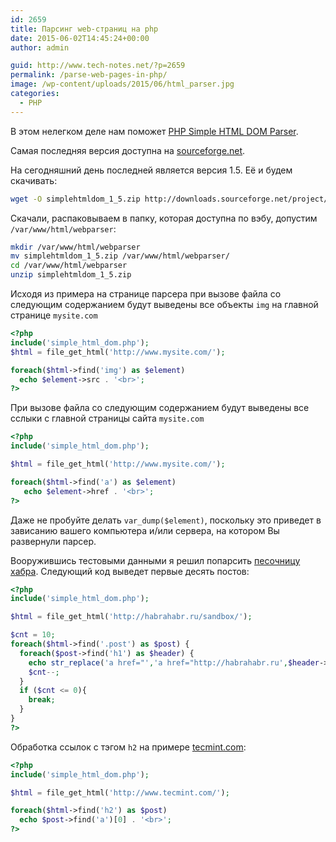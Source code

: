 ```yaml
---
id: 2659
title: Парсинг web-страниц на php
date: 2015-06-02T14:45:24+00:00
author: admin

guid: http://www.tech-notes.net/?p=2659
permalink: /parse-web-pages-in-php/
image: /wp-content/uploads/2015/06/html_parser.jpg
categories:
  - PHP
---
```

В этом нелегком деле нам поможет [PHP Simple HTML DOM Parser](http://simplehtmldom.sourceforge.net/).

Самая последняя версия доступна на [sourceforge.net](http://sourceforge.net/projects/simplehtmldom/files/).

На сегодняшний день последней является версия 1.5. Её и будем скачивать:

```bash
wget -O simplehtmldom_1_5.zip http://downloads.sourceforge.net/project/simplehtmldom/simplehtmldom/1.5/simplehtmldom_1_5.zip?r=http%3A%2F%2Fsourceforge.net%2Fprojects%2Fsimplehtmldom%2Ffiles%2Fsimplehtmldom%2F1.5%2F\&ts=1433252429\&use_mirror=softlayer-ams
```

Скачали, распаковываем в папку, которая доступна по вэбу, допустим `/var/www/html/webparser`:

```bash
mkdir /var/www/html/webparser  
mv simplehtmldom_1_5.zip /var/www/html/webparser/  
cd /var/www/html/webparser  
unzip simplehtmldom_1_5.zip
```

Исходя из примера на странице парсера при вызове файла со следующим содержанием будут выведены все объекты `img` на главной странице `mysite.com`

```php
<?php
include('simple_html_dom.php');
$html = file_get_html('http://www.mysite.com/');

foreach($html->find('img') as $element)
  echo $element->src . '<br>';
?>
```

При вызове файла со следующим содержанием будут выведены все сслыки с главной страницы сайта `mysite.com`

```php
<?php
include('simple_html_dom.php');

$html = file_get_html('http://www.mysite.com/');

foreach($html->find('a') as $element)
   echo $element->href . '<br>';
?>
```


Даже не пробуйте делать `var_dump($element)`, поскольку это приведет в зависанию вашего компьютера и/или сервера, на котором Вы развернули парсер.

Вооружившись тестовыми данными я решил попарсить [песочницу хабра](http://habrahabr.ru/sandbox/). Следующий код выведет первые десять постов:
```php
<?php
include('simple_html_dom.php');

$html = file_get_html('http://habrahabr.ru/sandbox/');

$cnt = 10;
foreach($html->find('.post') as $post) {
  foreach($post->find('h1') as $header) {
    echo str_replace('a href="','a href="http://habrahabr.ru',$header->find('a')[0]) . '<br>';
    $cnt--;
  }
  if ($cnt <= 0){
    break;
  }
}
?>
```

Обработка ссылок с тэгом `h2` на примере [tecmint.com](http://www.tecmint.com/):
```php
<?php
include('simple_html_dom.php');

$html = file_get_html('http://www.tecmint.com/');

foreach($html->find('h2') as $post)
  echo $post->find('a')[0] . '<br>';
?>
```
